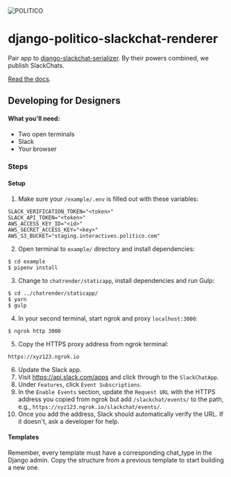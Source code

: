 ![POLITICO](https://rawgithub.com/The-Politico/src/master/images/logo/badge.png)

# django-politico-slackchat-renderer

Pair app to [django-slackchat-serializer](https://github.com/The-Politico/django-slackchat-serializer). By their powers combined, we publish SlackChats.

[Read the docs](http://django-politico-slackchat-renderer.readthedocs.io/en/latest/index.html).


## Developing for Designers

#### What you'll need:

- Two open terminals
- Slack
- Your browser

### Steps

#### Setup

1. Make sure your `/example/.env` is filled out with these variables:

  ```
  SLACK_VERIFICATION_TOKEN="<token>"
  SLACK_API_TOKEN="<token>"
  AWS_ACCESS_KEY_ID="<id>"
  AWS_SECRET_ACCESS_KEY="<key>"
  AWS_S3_BUCKET="staging.interactives.politico.com"
  ```
2. Open terminal to `example/` directory and install dependencies:

  ```
  $ cd example
  $ pipenv install
  ```
3. Change to `chatrender/staticapp`, install dependencies and run Gulp:

  ```
  $ cd ../chatrender/staticapp/
  $ yarn
  $ gulp
  ```
4. In your second terminal, start ngrok and proxy `localhost:3000`:

  ```
  $ ngrok http 3000
  ```
5. Copy the HTTPS proxy address from ngrok terminal:

  ```
  https://xyz123.ngrok.io
  ```
6. Update the Slack app.
  1. Visit https://api.slack.com/apps and click through to the `SlackChatApp`.
  2. Under `Features`, click `Event Subscriptions`.
  3. In the `Enable Events` section, update the `Request URL` with the HTTPS address you copied from ngrok but add `/slackchat/events/` to the path, e.g., `https://xyz123.ngrok.io/slackchat/events/`.
  4. Once you add the address, Slack should automatically verify the URL. If it doesn't, ask a developer for help.

#### Templates

Remember, every template must have a corresponding chat_type in the Django admin. Copy the structure from a previous template to start building a new one.
